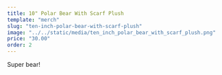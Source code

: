 ```yaml
---
title: 10" Polar Bear With Scarf Plush
template: "merch"
slug: "ten-inch-polar-bear-with-scarf-plush"
image: "../../static/media/ten_inch_polar_bear_with_scarf_plush.png"
price: "30.00"
order: 2
---
```

Super bear!
